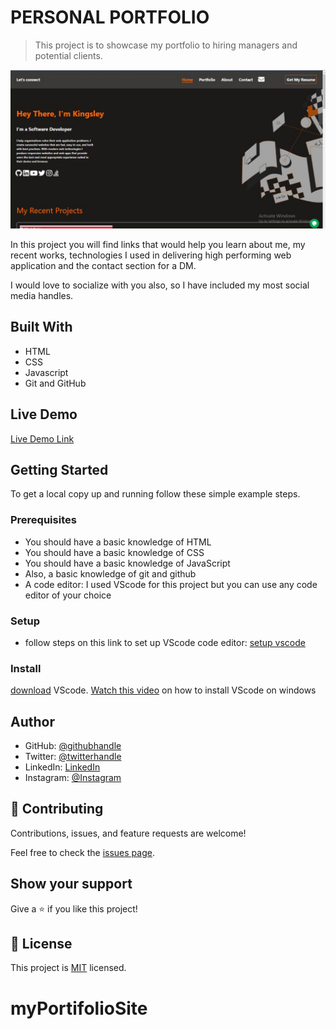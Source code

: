 
# PERSONAL PORTFOLIO

> This project is to showcase my portfolio to hiring managers and potential clients.

![screenshot](./src/assets/images/project-screenshot.jpeg)

In this project you will find links that would help you learn about me, my recent works,
technologies I used in delivering high performing web application and the contact section for a DM.

I would love to socialize with you also, so I have included my most social media handles.

## Built With

- HTML
- CSS
- Javascript
- Git and GitHub

## Live Demo

[Live Demo Link](https://kingsleyibe.net)


## Getting Started

To get a local copy up and running follow these simple example steps.

### Prerequisites
- You should have a basic knowledge of HTML
- You should have a basic knowledge of CSS
- You should have a basic knowledge of JavaScript
- Also, a basic knowledge of git and github
- A code editor: I used VScode for this project but you can use any code editor of your choice
### Setup
- follow steps on this link to set up VScode code editor: [setup vscode](https://www.freecodecamp.org/news/how-to-set-up-vs-code-for-web-development/)

### Install
[download](https://code.visualstudio.com/download) VScode.
[Watch this video](https://www.youtube.com/watch?v=MlIzFUI1QGA) on how to install VScode on windows
## Author

- GitHub: [@githubhandle](https://github.com/kingsleyibe)
- Twitter: [@twitterhandle](https://twitter.com/ibekingsley2)
- LinkedIn: [LinkedIn](https://www.linkedin.com/in/kingsley-ibe-5669a5134)
- Instagram: [@Instagram](https://instagram.com/ibekingsleychibueze)

## 🤝 Contributing

Contributions, issues, and feature requests are welcome!

Feel free to check the [issues page](../../issues/).

## Show your support

Give a ⭐️ if you like this project!

## 📝 License

This project is [MIT](./MIT.md) licensed.
# myPortifolioSite
